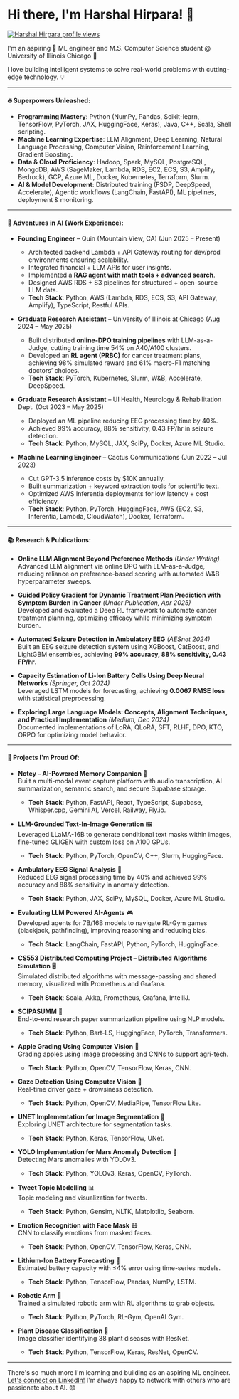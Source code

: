 # Hi there, I'm Harshal Hirpara! 👋  
[![Harshal Hirpara profile views](https://u8views.com/api/v1/github/profiles/143730624/views/day-week-month-total-count.svg)](https://u8views.com/github/Hjhirp)

I'm an aspiring 🚀 ML engineer and M.S. Computer Science student @ University of Illinois Chicago 🌆  

I love building intelligent systems to solve real-world problems with cutting-edge technology. 💡  

---

#### 🔥 Superpowers Unleashed:
* **Programming Mastery**: Python (NumPy, Pandas, Scikit-learn, TensorFlow, PyTorch, JAX, HuggingFace, Keras), Java, C++, Scala, Shell scripting.  
* **Machine Learning Expertise**: LLM Alignment, Deep Learning, Natural Language Processing, Computer Vision, Reinforcement Learning, Gradient Boosting.  
* **Data & Cloud Proficiency**: Hadoop, Spark, MySQL, PostgreSQL, MongoDB, AWS (SageMaker, Lambda, RDS, EC2, ECS, S3, Amplify, Bedrock), GCP, Azure ML, Docker, Kubernetes, Terraform, Slurm.  
* **AI & Model Development**: Distributed training (FSDP, DeepSpeed, Accelerate), Agentic workflows (LangChain, FastAPI), ML pipelines, deployment & monitoring.  

---

#### 🚀 Adventures in AI (Work Experience):
* **Founding Engineer** – Quin (Mountain View, CA) (Jun 2025 – Present)  
  * Architected backend Lambda + API Gateway routing for dev/prod environments ensuring scalability.  
  * Integrated financial + LLM APIs for user insights.  
  * Implemented a **RAG agent with math tools + advanced search**.  
  * Designed AWS RDS + S3 pipelines for structured + open-source LLM data.  
  * **Tech Stack**: Python, AWS (Lambda, RDS, ECS, S3, API Gateway, Amplify), TypeScript, Restful APIs.  

* **Graduate Research Assistant** – University of Illinois at Chicago (Aug 2024 – May 2025)  
  * Built distributed **online-DPO training pipelines** with LLM-as-a-Judge, cutting training time 54% on A40/A100 clusters.  
  * Developed an **RL agent (PRBC)** for cancer treatment plans, achieving 98% simulated reward and 61% macro-F1 matching doctors’ choices.  
  * **Tech Stack**: PyTorch, Kubernetes, Slurm, W&B, Accelerate, DeepSpeed.  

* **Graduate Research Assistant** – UI Health, Neurology & Rehabilitation Dept. (Oct 2023 – May 2025)  
  * Deployed an ML pipeline reducing EEG processing time by 40%.  
  * Achieved 99% accuracy, 88% sensitivity, 0.43 FP/hr in seizure detection.  
  * **Tech Stack**: Python, MySQL, JAX, SciPy, Docker, Azure ML Studio.  

* **Machine Learning Engineer** – Cactus Communications (Jun 2022 – Jul 2023)  
  * Cut GPT-3.5 inference costs by $10K annually.  
  * Built summarization + keyword extraction tools for scientific text.  
  * Optimized AWS Inferentia deployments for low latency + cost efficiency.  
  * **Tech Stack**: Python, PyTorch, HuggingFace, AWS (EC2, S3, Inferentia, Lambda, CloudWatch), Docker, Terraform.  

---

#### 📚 Research & Publications:
* **Online LLM Alignment Beyond Preference Methods** *(Under Writing)*  
  Advanced LLM alignment via online DPO with LLM-as-a-Judge, reducing reliance on preference-based scoring with automated W&B hyperparameter sweeps.  

* **Guided Policy Gradient for Dynamic Treatment Plan Prediction with Symptom Burden in Cancer** *(Under Publication, Apr 2025)*  
  Developed and evaluated a Deep RL framework to automate cancer treatment planning, optimizing efficacy while minimizing symptom burden.  

* **Automated Seizure Detection in Ambulatory EEG** *(AESnet 2024)*  
  Built an EEG seizure detection system using XGBoost, CatBoost, and LightGBM ensembles, achieving **99% accuracy, 88% sensitivity, 0.43 FP/hr**.  

* **Capacity Estimation of Li-Ion Battery Cells Using Deep Neural Networks** *(Springer, Oct 2024)*  
  Leveraged LSTM models for forecasting, achieving **0.0067 RMSE loss** with statistical preprocessing.  

* **Exploring Large Language Models: Concepts, Alignment Techniques, and Practical Implementation** *(Medium, Dec 2024)*  
  Documented implementations of LoRA, QLoRA, SFT, RLHF, DPO, KTO, ORPO for optimizing model behavior.  

---

#### 🎯 Projects I'm Proud Of:
* **Notey – AI-Powered Memory Companion** 📝  
  Built a multi-modal event capture platform with audio transcription, AI summarization, semantic search, and secure Supabase storage.  
  * **Tech Stack**: Python, FastAPI, React, TypeScript, Supabase, Whisper.cpp, Gemini AI, Vercel, Railway, Fly.io.  

* **LLM-Grounded Text-In-Image Generation** 🖼️  
  Leveraged LLaMA-16B to generate conditional text masks within images, fine-tuned GLIGEN with custom loss on A100 GPUs.  
  * **Tech Stack**: Python, PyTorch, OpenCV, C++, Slurm, HuggingFace.  

* **Ambulatory EEG Signal Analysis** 🧠  
  Reduced EEG signal processing time by 40% and achieved 99% accuracy and 88% sensitivity in anomaly detection.  
  * **Tech Stack**: Python, JAX, SciPy, MySQL, Docker, Azure ML Studio.  

* **Evaluating LLM Powered AI-Agents** 🎮  
  Developed agents for 7B/16B models to navigate RL-Gym games (blackjack, pathfinding), improving reasoning and reducing bias.  
  * **Tech Stack**: LangChain, FastAPI, Python, PyTorch, HuggingFace.  

* **CS553 Distributed Computing Project – Distributed Algorithms Simulation** 🖥️  
  Simulated distributed algorithms with message-passing and shared memory, visualized with Prometheus and Grafana.  
  * **Tech Stack**: Scala, Akka, Prometheus, Grafana, IntelliJ.  

* **SCIPASUMM** 📜  
  End-to-end research paper summarization pipeline using NLP models.  
  * **Tech Stack**: Python, Bart-LS, HuggingFace, PyTorch, Transformers.  

* **Apple Grading Using Computer Vision** 🍏  
  Grading apples using image processing and CNNs to support agri-tech.  
  * **Tech Stack**: Python, OpenCV, TensorFlow, Keras, CNN.  

* **Gaze Detection Using Computer Vision** 👀  
  Real-time driver gaze + drowsiness detection.  
  * **Tech Stack**: Python, OpenCV, MediaPipe, TensorFlow Lite.  

* **UNET Implementation for Image Segmentation** 🌟  
  Exploring UNET architecture for segmentation tasks.  
  * **Tech Stack**: Python, Keras, TensorFlow, UNet.  

* **YOLO Implementation for Mars Anomaly Detection** 🚀  
  Detecting Mars anomalies with YOLOv3.  
  * **Tech Stack**: Python, YOLOv3, Keras, OpenCV, PyTorch.  

* **Tweet Topic Modelling** 📊  
  Topic modeling and visualization for tweets.  
  * **Tech Stack**: Python, Gensim, NLTK, Matplotlib, Seaborn.  

* **Emotion Recognition with Face Mask** 😷  
  CNN to classify emotions from masked faces.  
  * **Tech Stack**: Python, OpenCV, TensorFlow, Keras, CNN.  

* **Lithium-Ion Battery Forecasting** 🔋  
  Estimated battery capacity with ≤4% error using time-series models.  
  * **Tech Stack**: Python, TensorFlow, Pandas, NumPy, LSTM.  

* **Robotic Arm** 🤖  
  Trained a simulated robotic arm with RL algorithms to grab objects.  
  * **Tech Stack**: Python, PyTorch, RL-Gym, OpenAI Gym.  

* **Plant Disease Classification** 🌱  
  Image classifier identifying 38 plant diseases with ResNet.  
  * **Tech Stack**: Python, TensorFlow, Keras, ResNet, OpenCV.  

---

There's so much more I'm learning and building as an aspiring ML engineer.  
[Let's connect on LinkedIn!](https://www.linkedin.com/in/harshaljhirpara) I'm always happy to network with others who are passionate about AI. 😊
